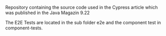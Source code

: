 Repository containing the source code used in the Cypress article which was published in the Java Magazin 9.22

The E2E Tests are located in the sub folder e2e and the component test in component-tests.
